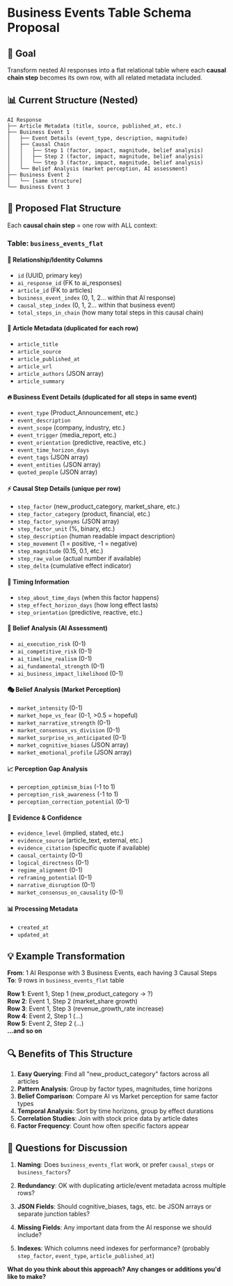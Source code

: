# Business Events Table Schema Proposal

## 🎯 Goal
Transform nested AI responses into a flat relational table where each **causal chain step** becomes its own row, with all related metadata included.

## 📊 Current Structure (Nested)
```
AI Response
├── Article Metadata (title, source, published_at, etc.)
├── Business Event 1
│   ├── Event Details (event_type, description, magnitude)
│   ├── Causal Chain
│   │   ├── Step 1 (factor, impact, magnitude, belief analysis)
│   │   ├── Step 2 (factor, impact, magnitude, belief analysis)
│   │   └── Step 3 (factor, impact, magnitude, belief analysis)
│   └── Belief Analysis (market perception, AI assessment)
├── Business Event 2
│   └── [same structure]
└── Business Event 3
```

## 🎯 Proposed Flat Structure
Each **causal chain step** = one row with ALL context:

### Table: `business_events_flat`

#### 🔗 Relationship/Identity Columns
- `id` (UUID, primary key)
- `ai_response_id` (FK to ai_responses)
- `article_id` (FK to articles) 
- `business_event_index` (0, 1, 2... within that AI response)
- `causal_step_index` (0, 1, 2... within that business event)
- `total_steps_in_chain` (how many total steps in this causal chain)

#### 📰 Article Metadata (duplicated for each row)
- `article_title`
- `article_source` 
- `article_published_at`
- `article_url`
- `article_authors` (JSON array)
- `article_summary`

#### 🔥 Business Event Details (duplicated for all steps in same event)
- `event_type` (Product_Announcement, etc.)
- `event_description` 
- `event_scope` (company, industry, etc.)
- `event_trigger` (media_report, etc.)
- `event_orientation` (predictive, reactive, etc.)
- `event_time_horizon_days`
- `event_tags` (JSON array)
- `event_entities` (JSON array)
- `quoted_people` (JSON array)

#### ⚡ Causal Step Details (unique per row)
- `step_factor` (new_product_category, market_share, etc.)
- `step_factor_category` (product, financial, etc.)
- `step_factor_synonyms` (JSON array)
- `step_factor_unit` (%, binary, etc.)
- `step_description` (human readable impact description)
- `step_movement` (1 = positive, -1 = negative)
- `step_magnitude` (0.15, 0.1, etc.)
- `step_raw_value` (actual number if available)
- `step_delta` (cumulative effect indicator)

#### 📅 Timing Information
- `step_about_time_days` (when this factor happens)
- `step_effect_horizon_days` (how long effect lasts)
- `step_orientation` (predictive, reactive, etc.)

#### 🧠 Belief Analysis (AI Assessment)
- `ai_execution_risk` (0-1)
- `ai_competitive_risk` (0-1) 
- `ai_timeline_realism` (0-1)
- `ai_fundamental_strength` (0-1)
- `ai_business_impact_likelihood` (0-1)

#### 🎭 Belief Analysis (Market Perception)
- `market_intensity` (0-1)
- `market_hope_vs_fear` (0-1, >0.5 = hopeful)
- `market_narrative_strength` (0-1)
- `market_consensus_vs_division` (0-1)
- `market_surprise_vs_anticipated` (0-1)
- `market_cognitive_biases` (JSON array)
- `market_emotional_profile` (JSON array)

#### 📈 Perception Gap Analysis
- `perception_optimism_bias` (-1 to 1)
- `perception_risk_awareness` (-1 to 1)
- `perception_correction_potential` (0-1)

#### 🔬 Evidence & Confidence
- `evidence_level` (implied, stated, etc.)
- `evidence_source` (article_text, external, etc.)
- `evidence_citation` (specific quote if available)
- `causal_certainty` (0-1)
- `logical_directness` (0-1)
- `regime_alignment` (0-1)
- `reframing_potential` (0-1)
- `narrative_disruption` (0-1)
- `market_consensus_on_causality` (0-1)

#### 📊 Processing Metadata
- `created_at`
- `updated_at`

## 💡 Example Transformation

**From**: 1 AI Response with 3 Business Events, each having 3 Causal Steps  
**To**: 9 rows in `business_events_flat` table

**Row 1**: Event 1, Step 1 (new_product_category → ?)  
**Row 2**: Event 1, Step 2 (market_share growth)  
**Row 3**: Event 1, Step 3 (revenue_growth_rate increase)  
**Row 4**: Event 2, Step 1 (...)  
**Row 5**: Event 2, Step 2 (...)  
**...and so on**

## 🔍 Benefits of This Structure

1. **Easy Querying**: Find all "new_product_category" factors across all articles
2. **Pattern Analysis**: Group by factor types, magnitudes, time horizons
3. **Belief Comparison**: Compare AI vs Market perception for same factor types
4. **Temporal Analysis**: Sort by time horizons, group by effect durations
5. **Correlation Studies**: Join with stock price data by article dates
6. **Factor Frequency**: Count how often specific factors appear

## 🤔 Questions for Discussion

1. **Naming**: Does `business_events_flat` work, or prefer `causal_steps` or `business_factors`?

2. **Redundancy**: OK with duplicating article/event metadata across multiple rows?

3. **JSON Fields**: Should cognitive_biases, tags, etc. be JSON arrays or separate junction tables?

4. **Missing Fields**: Any important data from the AI response we should include?

5. **Indexes**: Which columns need indexes for performance? (probably `step_factor`, `event_type`, `article_published_at`)

**What do you think about this approach? Any changes or additions you'd like to make?**
